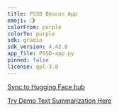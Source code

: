 ```yaml
---
title: PSSD Beacon App
emoji: 🌖
colorFrom: purple
colorTo: purple
sdk: gradio
sdk_version: 4.42.0
app_file: PSSD-app.py
pinned: false
license: gpl-3.0
---
```



[Sync to Hugging Face hub](https://github.com/arin-gzn/PSSD-Beacon/actions/workflows/main.yml)


[Try Demo Text Summarization Here](https://huggingface.co/spaces/arin-g/PSSD-Beacon)

